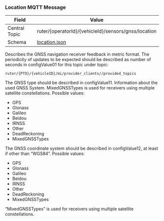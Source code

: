 ### Location MQTT Message
| Field         | Value                                                |
|---------------|------------------------------------------------------|
| Central Topic | ruter/{operatorId}/{vehicleId}/sensors/gnss/location |
| Schema        | [ location.json ](json-schemas/location.json)        |

Describes the GNSS navigation receiver feedback in metric format. The periodicity of updates to be expected should be 
described as number of seconds in configValue01 for this topic under topic: 
```
ruter/{PTO}/{vehicleID}/mi/provider_clients//provided_topics
```

The GNSS type should be described in configValue11. Information about the used GNSS System. MixedGNSSTypes is used for 
receivers using multiple satellite constellations. Possible values: 
- GPS
- Glonass
- Galileo
- Beidou
- IRNSS
- Other
- DeadReckoning
- MixedGNSSTypes

The GNSS coordinate system should be described in configValue12, at least if other than “WGS84”. Possible values: 
- GPS
- Glonass
- Galileo
- Beidou
- IRNSS
- Other
- DeadReckoning
- MixedGNSSTypes 

“MixedGNSSTypes” is used for receivers using multiple satellite constellations.
